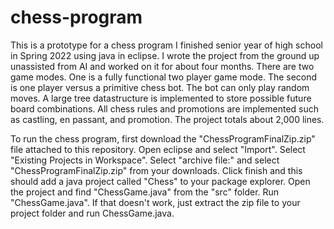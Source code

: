 # chess-program
This is a prototype for a chess program I finished senior year of high school in Spring 2022 using java in eclipse. I wrote the project from the ground up unassisted from AI and worked on it for about four months. There are two game modes. One is a fully functional two player game mode. The second is one player versus a primitive chess bot. The bot can only play random moves. A large tree datastructure is implemented to store possible future board combinations. All chess rules and promotions are implemented such as castling, en passant, and promotion. The project totals about 2,000 lines.

To run the chess program, first download the "ChessProgramFinalZip.zip" file attached to this repository. Open eclipse and select "Import". Select "Existing Projects in Workspace". Select "archive file:" and select "ChessProgramFinalZip.zip" from your downloads. Click finish and this should add a java project called "Chess" to your package explorer. Open the project and find "ChessGame.java" from the "src" folder. Run "ChessGame.java". If that doesn't work, just extract the zip file to your project folder and run ChessGame.java.
